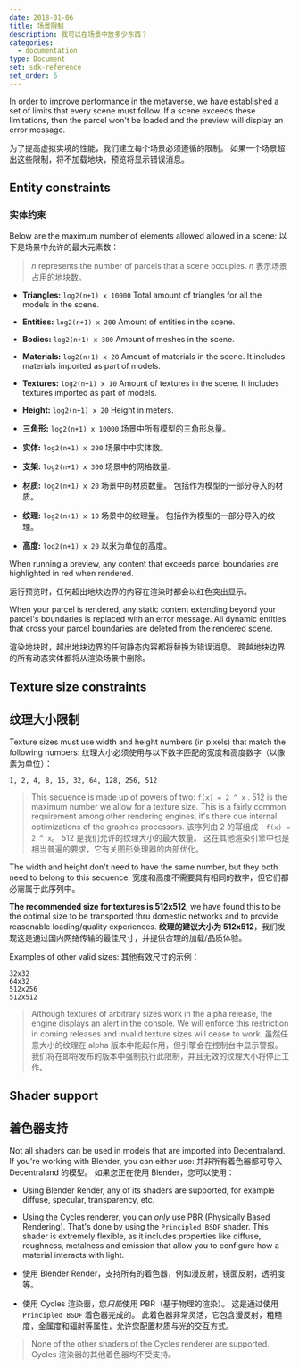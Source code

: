 ```yaml
---
date: 2018-01-06
title: 场景限制
description: 我可以在场景中放多少东西？
categories:
  - documentation
type: Document
set: sdk-reference
set_order: 6
---
```

In order to improve performance in the metaverse, we have established a set of limits that every scene must follow. If a
scene exceeds these limitations, then the parcel won't be loaded and the preview will display an error message.

为了提高虚拟实境的性能，我们建立每个场景必须遵循的限制。 如果一个场景超出这些限制，将不加载地块，预览将显示错误消息。

## Entity constraints
### 实体约束

Below are the maximum number of elements allowed allowed in a scene:
以下是场景中允许的最大元素数：
> *n* represents the number of parcels that a scene occupies. 
> *n* 表示场景占用的地块数。

* **Triangles:** `log2(n+1) x 10000` Total amount of triangles for all the models in the scene.
* **Entities:** `log2(n+1) x 200` Amount of entities in the scene.
* **Bodies:** `log2(n+1) x 300` Amount of meshes in the scene.
* **Materials:** `log2(n+1) x 20` Amount of materials in the scene. It includes materials imported as part of models.
* **Textures:** `log2(n+1) x 10` Amount of textures in the scene. It includes textures imported as part of models.
* **Height:** `log2(n+1) x 20` Height in meters.

* **三角形:** `log2(n+1) x 10000` 场景中所有模型的三角形总量。
* **实体:** `log2(n+1) x 200` 场景中中实体数。
* **支架:** `log2(n+1) x 300` 场景中的网格数量.
* **材质:** `log2(n+1) x 20` 场景中的材质数量。 包括作为模型的一部分导入的材质。
* **纹理:** `log2(n+1) x 10` 场景中的纹理量。 包括作为模型的一部分导入的纹理。
* **高度:** `log2(n+1) x 20` 以米为单位的高度。

When running a preview, any content that exceeds parcel boundaries are highlighted in red when rendered.

运行预览时，任何超出地块边界的内容在渲染时都会以红色突出显示。

When your parcel is rendered, any static content extending beyond your parcel's boundaries is replaced with an error message. All dynamic entities that cross your parcel boundaries are deleted from the rendered scene.

渲染地块时，超出地块边界的任何静态内容都将替换为错误消息。 跨越地块边界的所有动态实体都将从渲染场景中删除。

## Texture size constraints
## 纹理大小限制

Texture sizes must use width and height numbers (in pixels) that match the following numbers:
纹理大小必须使用与以下数字匹配的宽度和高度数字（以像素为单位）：

```
1, 2, 4, 8, 16, 32, 64, 128, 256, 512
```

>  This sequence is made up of powers of two: `f(x) = 2 ^ x` . 512 is the maximum number we allow for a texture size. This is a fairly common requirement among other rendering engines, it's there due internal optimizations of the graphics processors.
> 该序列由 2 的幂组成：`f(x) = 2 ^ x`。 512 是我们允许的纹理大小的最大数量。 这在其他渲染引擎中也是相当普遍的要求，它有关图形处理器的内部优化。

The width and height don't need to have the same number, but they both need to belong to this sequence.
宽度和高度不需要具有相同的数字，但它们都必需属于此序列中。

**The recommended size for textures is 512x512**, we have found this to be the optimal size to be transported thru domestic networks and to provide reasonable loading/quality experiences.
**纹理的建议大小为 512x512**，我们发现这是通过国内网络传输的最佳尺寸，并提供合理的加载/品质体验。

Examples of other valid sizes:
其他有效尺寸的示例：
```
32x32
64x32
512x256
512x512
```

> Although textures of arbitrary sizes work in the alpha release, the engine displays an alert in the console. We will enforce this restriction in coming releases and invalid texture sizes will cease to work.
> 虽然任意大小的纹理在 alpha 版本中能起作用，但引擎会在控制台中显示警报。 我们将在即将发布的版本中强制执行此限制，并且无效的纹理大小将停止工作。

## Shader support
## 着色器支持

Not all shaders can be used in models that are imported into Decentraland. If you're working with Blender, you can either use:
并非所有着色器都可导入 Decentraland 的模型。 如果您正在使用 Blender，您可以使用：

* Using Blender Render, any of its shaders are supported, for example diffuse, specular, transparency, etc.
* Using the Cycles renderer, you can *only* use PBR (Physically Based Rendering). That's done by using the `Principled BSDF` shader. This shader is extremely flexible, as it includes properties like diffuse, roughness, metalness and emission that allow you to configure how a material interacts with light.
  
* 使用 Blender Render，支持所有的着色器，例如漫反射，镜面反射，透明度等。
* 使用 Cycles 渲染器，您*只能*使用 PBR（基于物理的渲染）。 这是通过使用 `Principled BSDF` 着色器完成的。 此着色器非常灵活，它包含漫反射，粗糙度，金属度和辐射等属性，允许您配置材质与光的交互方式。

> None of the other shaders of the Cycles renderer are supported.
> Cycles 渲染器的其他着色器均不受支持。

